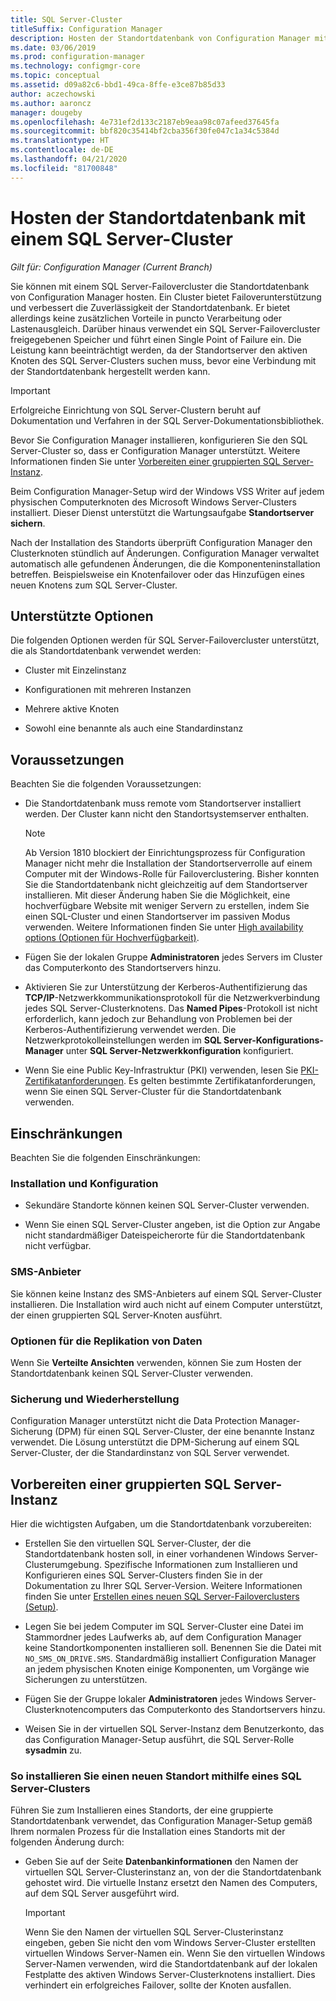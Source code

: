 ```yaml
---
title: SQL Server-Cluster
titleSuffix: Configuration Manager
description: Hosten der Standortdatenbank von Configuration Manager mit einem SQL Server-Cluster
ms.date: 03/06/2019
ms.prod: configuration-manager
ms.technology: configmgr-core
ms.topic: conceptual
ms.assetid: d09a82c6-bbd1-49ca-8ffe-e3ce87b85d33
author: aczechowski
ms.author: aaroncz
manager: dougeby
ms.openlocfilehash: 4e731ef2d133c2187eb9eaa98c07afeed37645fa
ms.sourcegitcommit: bbf820c35414bf2cba356f30fe047c1a34c5384d
ms.translationtype: HT
ms.contentlocale: de-DE
ms.lasthandoff: 04/21/2020
ms.locfileid: "81700848"
---
```

# <a name="use-a-sql-server-cluster-for-the-site-database"></a>Hosten der Standortdatenbank mit einem SQL Server-Cluster

*Gilt für: Configuration Manager (Current Branch)*

Sie können mit einem SQL Server-Failovercluster die Standortdatenbank von Configuration Manager hosten. Ein Cluster bietet Failoverunterstützung und verbessert die Zuverlässigkeit der Standortdatenbank. Er bietet allerdings keine zusätzlichen Vorteile in puncto Verarbeitung oder Lastenausgleich. Darüber hinaus verwendet ein SQL Server-Failovercluster freigegebenen Speicher und führt einen Single Point of Failure ein. Die Leistung kann beeinträchtigt werden, da der Standortserver den aktiven Knoten des SQL Server-Clusters suchen muss, bevor eine Verbindung mit der Standortdatenbank hergestellt werden kann.  

> [!IMPORTANT]  
> Erfolgreiche Einrichtung von SQL Server-Clustern beruht auf Dokumentation und Verfahren in der SQL Server-Dokumentationsbibliothek.  


Bevor Sie Configuration Manager installieren, konfigurieren Sie den SQL Server-Cluster so, dass er Configuration Manager unterstützt. Weitere Informationen finden Sie unter [Vorbereiten einer gruppierten SQL Server-Instanz](#bkmk_prepare).

Beim Configuration Manager-Setup wird der Windows VSS Writer auf jedem physischen Computerknoten des Microsoft Windows Server-Clusters installiert. Dieser Dienst unterstützt die Wartungsaufgabe **Standortserver sichern**.  

Nach der Installation des Standorts überprüft Configuration Manager den Clusterknoten stündlich auf Änderungen. Configuration Manager verwaltet automatisch alle gefundenen Änderungen, die die Komponenteninstallation betreffen. Beispielsweise ein Knotenfailover oder das Hinzufügen eines neuen Knotens zum SQL Server-Cluster.  



## <a name="supported-options"></a>Unterstützte Optionen

Die folgenden Optionen werden für SQL Server-Failovercluster unterstützt, die als Standortdatenbank verwendet werden:

- Cluster mit Einzelinstanz  

- Konfigurationen mit mehreren Instanzen  

- Mehrere aktive Knoten  

- Sowohl eine benannte als auch eine Standardinstanz  



## <a name="prerequisites"></a>Voraussetzungen

Beachten Sie die folgenden Voraussetzungen:  

- Die Standortdatenbank muss remote vom Standortserver installiert werden. Der Cluster kann nicht den Standortsystemserver enthalten.  

    > [!Note]  
    > Ab Version 1810 blockiert der Einrichtungsprozess für Configuration Manager nicht mehr die Installation der Standortserverrolle auf einem Computer mit der Windows-Rolle für Failoverclustering. Bisher konnten Sie die Standortdatenbank nicht gleichzeitig auf dem Standortserver installieren. Mit dieser Änderung haben Sie die Möglichkeit, eine hochverfügbare Website mit weniger Servern zu erstellen, indem Sie einen SQL-Cluster und einen Standortserver im passiven Modus verwenden. Weitere Informationen finden Sie unter [High availability options (Optionen für Hochverfügbarkeit)](high-availability-options.md). <!--3607761, fka 1359132-->  

- Fügen Sie der lokalen Gruppe **Administratoren** jedes Servers im Cluster das Computerkonto des Standortservers hinzu.  

- Aktivieren Sie zur Unterstützung der Kerberos-Authentifizierung das **TCP/IP**-Netzwerkkommunikationsprotokoll für die Netzwerkverbindung jedes SQL Server-Clusterknotens. Das **Named Pipes**-Protokoll ist nicht erforderlich, kann jedoch zur Behandlung von Problemen bei der Kerberos-Authentifizierung verwendet werden. Die Netzwerkprotokolleinstellungen werden im **SQL Server-Konfigurations-Manager** unter **SQL Server-Netzwerkkonfiguration** konfiguriert.  

- Wenn Sie eine Public Key-Infrastruktur (PKI) verwenden, lesen Sie [PKI-Zertifikatanforderungen](../../../plan-design/network/pki-certificate-requirements.md). Es gelten bestimmte Zertifikatanforderungen, wenn Sie einen SQL Server-Cluster für die Standortdatenbank verwenden.  



## <a name="limitations"></a>Einschränkungen

Beachten Sie die folgenden Einschränkungen:  


### <a name="installation-and-configuration"></a>Installation und Konfiguration

- Sekundäre Standorte können keinen SQL Server-Cluster verwenden.  

- Wenn Sie einen SQL Server-Cluster angeben, ist die Option zur Angabe nicht standardmäßiger Dateispeicherorte für die Standortdatenbank nicht verfügbar.  


### <a name="sms-provider"></a>SMS-Anbieter

Sie können keine Instanz des SMS-Anbieters auf einem SQL Server-Cluster installieren. Die Installation wird auch nicht auf einem Computer unterstützt, der einen gruppierten SQL Server-Knoten ausführt.  


### <a name="data-replication-options"></a>Optionen für die Replikation von Daten

Wenn Sie **Verteilte Ansichten** verwenden, können Sie zum Hosten der Standortdatenbank keinen SQL Server-Cluster verwenden.  


### <a name="backup-and-recovery"></a>Sicherung und Wiederherstellung

Configuration Manager unterstützt nicht die Data Protection Manager-Sicherung (DPM) für einen SQL Server-Cluster, der eine benannte Instanz verwendet. Die Lösung unterstützt die DPM-Sicherung auf einem SQL Server-Cluster, der die Standardinstanz von SQL Server verwendet.  



## <a name="prepare-a-clustered-sql-server-instance"></a><a name="bkmk_prepare"></a> Vorbereiten einer gruppierten SQL Server-Instanz  

Hier die wichtigsten Aufgaben, um die Standortdatenbank vorzubereiten:

- Erstellen Sie den virtuellen SQL Server-Cluster, der die Standortdatenbank hosten soll, in einer vorhandenen Windows Server-Clusterumgebung. Spezifische Informationen zum Installieren und Konfigurieren eines SQL Server-Clusters finden Sie in der Dokumentation zu Ihrer SQL Server-Version. Weitere Informationen finden Sie unter [Erstellen eines neuen SQL Server-Failoverclusters (Setup)](https://docs.microsoft.com/sql/sql-server/failover-clusters/install/create-a-new-sql-server-failover-cluster-setup?view=sql-server-2017).  

- Legen Sie bei jedem Computer im SQL Server-Cluster eine Datei im Stammordner jedes Laufwerks ab, auf dem Configuration Manager keine Standortkomponenten installieren soll. Benennen Sie die Datei mit `NO_SMS_ON_DRIVE.SMS`. Standardmäßig installiert Configuration Manager an jedem physischen Knoten einige Komponenten, um Vorgänge wie Sicherungen zu unterstützen.  

- Fügen Sie der Gruppe lokaler **Administratoren** jedes Windows Server-Clusterknotencomputers das Computerkonto des Standortservers hinzu.  

- Weisen Sie in der virtuellen SQL Server-Instanz dem Benutzerkonto, das das Configuration Manager-Setup ausführt, die SQL Server-Rolle **sysadmin** zu.  


### <a name="to-install-a-new-site-using-a-clustered-sql-server"></a>So installieren Sie einen neuen Standort mithilfe eines SQL Server-Clusters  

Führen Sie zum Installieren eines Standorts, der eine gruppierte Standortdatenbank verwendet, das Configuration Manager-Setup gemäß Ihrem normalen Prozess für die Installation eines Standorts mit der folgenden Änderung durch:  

- Geben Sie auf der Seite **Datenbankinformationen** den Namen der virtuellen SQL Server-Clusterinstanz an, von der die Standortdatenbank gehostet wird. Die virtuelle Instanz ersetzt den Namen des Computers, auf dem SQL Server ausgeführt wird.  

    > [!IMPORTANT]  
    > Wenn Sie den Namen der virtuellen SQL Server-Clusterinstanz eingeben, geben Sie nicht den vom Windows Server-Cluster erstellten virtuellen Windows Server-Namen ein. Wenn Sie den virtuellen Windows Server-Namen verwenden, wird die Standortdatenbank auf der lokalen Festplatte des aktiven Windows Server-Clusterknotens installiert. Dies verhindert ein erfolgreiches Failover, sollte der Knoten ausfallen.  
